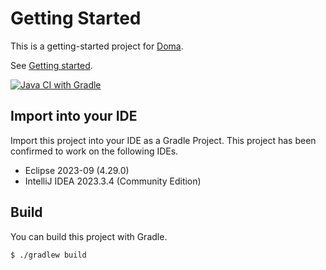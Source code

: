 Getting Started 
===============

This is a getting-started project for [Doma](https://github.com/domaframework/doma).

See [Getting started](https://doma.readthedocs.io/en/latest/getting-started/).

[![Java CI with Gradle](https://github.com/domaframework/getting-started/workflows/Java%20CI%20with%20Gradle/badge.svg)](https://github.com/domaframework/getting-started/actions?query=workflow%3A%22Java+CI+with+Gradle%22)

 Import into your IDE
---------------------

Import this project into your IDE as a Gradle Project.
This project has been confirmed to work on the following IDEs.

- Eclipse 2023-09 (4.29.0)
- IntelliJ IDEA 2023.3.4 (Community Edition)

Build
-----

You can build this project with Gradle.

```sh
$ ./gradlew build
```
